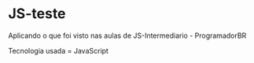 # JS-teste
Aplicando o que foi visto nas aulas de JS-Intermediario - ProgramadorBR


Tecnologia usada = JavaScript
